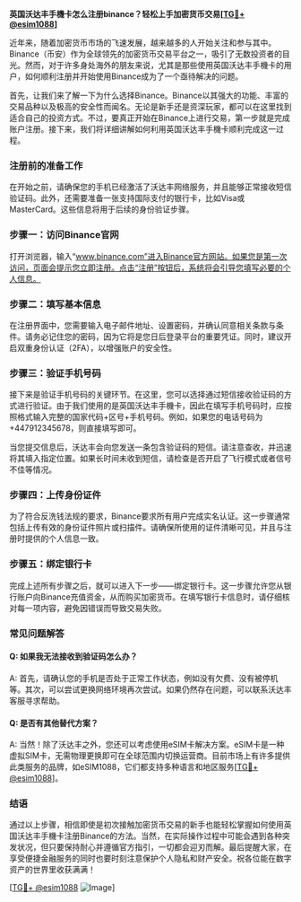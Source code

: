 **英国沃达丰手機卡怎么注册binance？轻松上手加密货币交易[[TG💪+ @esim1088](https://t.me/s/esim1088)]**

近年来，随着加密货币市场的飞速发展，越来越多的人开始关注和参与其中。Binance（币安）作为全球领先的加密货币交易平台之一，吸引了无数投资者的目光。然而，对于许多身处海外的朋友来说，尤其是那些使用英国沃达丰手機卡的用户，如何顺利注册并开始使用Binance成为了一个亟待解决的问题。

首先，让我们来了解一下为什么选择Binance。Binance以其强大的功能、丰富的交易品种以及极高的安全性而闻名。无论是新手还是资深玩家，都可以在这里找到适合自己的投资方式。不过，要真正开始在Binance上进行交易，第一步就是完成账户注册。接下来，我们将详细讲解如何利用英国沃达丰手機卡顺利完成这一过程。

### 注册前的准备工作

在开始之前，请确保您的手机已经激活了沃达丰网络服务，并且能够正常接收短信验证码。此外，还需要准备一张支持国际支付的银行卡，比如Visa或MasterCard。这些信息将用于后续的身份验证步骤。

### 步骤一：访问Binance官网

打开浏览器，输入“www.binance.com”进入Binance官方网站。如果您是第一次访问，页面会提示您立即注册。点击“注册”按钮后，系统将会引导您填写必要的个人信息。

### 步骤二：填写基本信息

在注册界面中，您需要输入电子邮件地址、设置密码，并确认同意相关条款与条件。请务必记住您的密码，因为它将是您日后登录平台的重要凭证。同时，建议开启双重身份认证（2FA），以增强账户的安全性。

### 步骤三：验证手机号码

接下来是验证手机号码的关键环节。在这里，您可以选择通过短信接收验证码的方式进行验证。由于我们使用的是英国沃达丰手機卡，因此在填写手机号码时，应按照格式输入完整的国家代码+区号+手机号码。例如，如果您的电话号码为+447912345678，则直接填写即可。

当您提交信息后，沃达丰会向您发送一条包含验证码的短信。请注意查收，并迅速将其填入指定位置。如果长时间未收到短信，请检查是否开启了飞行模式或者信号不佳等情况。

### 步骤四：上传身份证件

为了符合反洗钱法规的要求，Binance要求所有用户完成实名认证。这一步骤通常包括上传有效的身份证件照片或扫描件。请确保所使用的证件清晰可见，并且与注册时提供的个人信息一致。

### 步骤五：绑定银行卡

完成上述所有步骤之后，就可以进入下一步——绑定银行卡。这一步骤允许您从银行账户向Binance充值资金，从而购买加密货币。在填写银行卡信息时，请仔细核对每一项内容，避免因错误而导致交易失败。

### 常见问题解答

#### Q: 如果我无法接收到验证码怎么办？
A: 首先，请确认您的手机是否处于正常工作状态，例如没有欠费、没有被停机等。其次，可以尝试更换网络环境再次尝试。如果仍然存在问题，可以联系沃达丰客服寻求帮助。

#### Q: 是否有其他替代方案？
A: 当然！除了沃达丰之外，您还可以考虑使用eSIM卡解决方案。eSIM卡是一种虚拟SIM卡，无需物理更换即可在全球范围内切换运营商。目前市场上有许多提供此类服务的品牌，如eSIM1088，它们都支持多种语言和地区服务[[TG💪+ @esim1088](https://t.me/s/esim1088)]。

### 结语

通过以上步骤，相信即使是初次接触加密货币交易的新手也能轻松掌握如何使用英国沃达丰手機卡注册Binance的方法。当然，在实际操作过程中可能会遇到各种突发状况，但只要保持耐心并遵循官方指引，一切都会迎刃而解。最后提醒大家，在享受便捷金融服务的同时也要时刻注意保护个人隐私和财产安全。祝各位能在数字资产的世界里收获满满！

[[TG💪+ @esim1088](https://t.me/s/esim1088) ![Image](https://i.postimg.cc/4NQfJmqS/Snipaste-2025-05-13-00-14-12.png)]